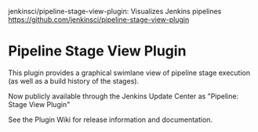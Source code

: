 

jenkinsci/pipeline-stage-view-plugin: Visualizes Jenkins pipelines
 https://github.com/jenkinsci/pipeline-stage-view-plugin

# Pipeline Stage View Plugin

This plugin provides a graphical swimlane view of pipeline stage execution (as well as a build history of the stages).

Now publicly available through the Jenkins Update Center as "Pipeline: Stage View Plugin"

See the Plugin Wiki for release information and documentation.